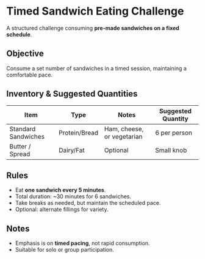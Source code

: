 # Timed Sandwich Eating Challenge

A structured challenge consuming **pre-made sandwiches on a fixed schedule**.

## Objective

Consume a set number of sandwiches in a timed session, maintaining a comfortable pace.

## Inventory & Suggested Quantities

| Item                | Type          | Notes                      | Suggested Quantity |
| ------------------- | ------------- | -------------------------- | ------------------ |
| Standard Sandwiches | Protein/Bread | Ham, cheese, or vegetarian | 6 per person       |
| Butter / Spread     | Dairy/Fat     | Optional                   | Small knob         |

## Rules

- Eat **one sandwich every 5 minutes**.
- Total duration: ~30 minutes for 6 sandwiches.
- Take breaks as needed, but maintain the scheduled pace.
- Optional: alternate fillings for variety.

## Notes

- Emphasis is on **timed pacing**, not rapid consumption.
- Suitable for solo or group participation.
